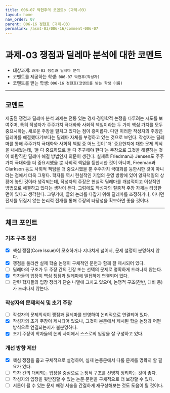 ```yaml
---
title: 006-07 박현후의 코멘트b (과제-03) 
layout: home
nav_order: 07
parent: 006-16 정현호 (과제-03)
permalink: /asmt-03/006-16/comment-006-07
---
```


# 과제-03 쟁점과 딜레마 분석에 대한 코멘트

- 대상과제: `과제-03 쟁점과 딜레마 분석`
- 코멘트를 제공하는 학생: `006-07 박현후(작성자)` 
- 코멘트를 받는 학생: `006-16 정현호(코멘트를 받는 학생 이름)` 

---

## 코멘트

제출된 쟁점과 딜레마 분석 과제는 전통 있는 경제·경영학적 논쟁을 다루려는 시도를 보여주며, 특히 작성자가 주주가치 극대화와 사회적 책임이라는 두 가지 핵심 가치를 모두 중요시하는, 새로운 주장을 펼치고 있다는 점이 흥미롭다. 
다만 이러한 작성자의 주장은 딜레마를 해결했다기보다는 딜레마 자체를 부정하고 있는 것으로 보인다. 작성자는 딜레마를 통해 주주가치 극대화와 사회적 책임 중 어느 것이 '더' 중요한지에 대한 문제 의식을 내세웠는데, '둘 다 중요하므로 둘 다 추구해야 한다'는 주장으로 그것을 해결하는 것이 바람직한 딜레마 해결 방법인지 의문이 생긴다. 실제로 Friedman과 Jensen도 주주가치 극대화를 더 중요시했을 뿐 사회적 책임을 등한시한 것이 아니며, Freeman과 Clarkson 등도 사회적 책임을 더 중요시했을 뿐 주주가치 극대화를 등한시한 것이 아니라는 점에서 더욱 그렇다. 학자들 역시 현실적인 기업의 운영 방향에 있어 양자택일의 상황에 놓인 것이라 생각되는데, 작성자의 주장은 현실적 딜레마를 개념적이고 이상적인 방법으로 해결하고 있다는 생각이 든다. 그럼에도 작성자의 절충적 주장 자체는 타당한 면이 있다고 생각한다. 그렇기에, 글의 논리를 다잡기 위해 딜레마를 조정하거나, 아니면 전제를 뒤집지 않는 논리적 전개를 통해 주장의 타당성을 확보하면 좋을 것이다. 

---

## 체크 포인트

### **기초 구조 점검**
- [x] 핵심 쟁점(Core Issue)이 모호하거나 지나치게 넓어서, 문제 설정이 분명하지 않다.
- [x] 쟁점을 둘러싼 실제 학술 논쟁이 구체적인 문헌과 함께 잘 제시되어 있다.
- [ ] 딜레마의 구조가 두 주장 간의 긴장 또는 선택의 문제로 명확하게 드러나지 않는다.
- [x] 학자들의 입장이 핵심 쟁점과 딜레마에 밀접하게 연결되어 있다.
- [ ] 관련 학자들의 입장 정리가 단순 나열에 그치고 있으며, 논쟁적 구조(찬반, 대비 등)가 드러나지 않는다.

### **작성자의 문제의식 및 초기 주장**
- [ ] 작성자의 문제의식이 쟁점과 딜레마를 반영하여 논리적으로 연결되어 있다.
- [x] 작성자의 초기 주장이 제시되어 있으나, 그것이 본문에서 제시된 학술 논쟁과 어떤 방식으로 연결되는지가 불분명하다.
- [x] 초기 주장이 학자들의 논의 사이에서 스스로의 입장을 잘 구성하고 있다.

### **개선 방향 제안**
- [x] 핵심 쟁점을 좁고 구체적으로 설정하여, 실제 논증문에서 다룰 문제를 명확히 할 필요가 있다.
- [ ] 학자 간의 대비되는 입장을 중심으로 논쟁적 구조를 선명히 정리하는 것이 좋다.
- [ ] 작성자의 입장을 뒷받침할 수 있는 논문·문헌을 구체적으로 더 보강할 수 있다.
- [ ] 서론이 될 수 있는 문제 배경 서술을 간결하게 재구성해보는 것도 도움이 될 것이다.
